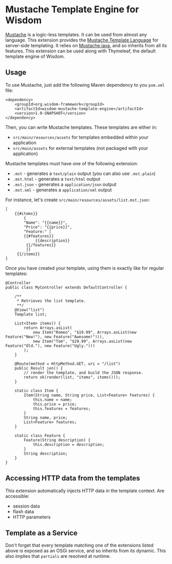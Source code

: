 # Mustache Template Engine for Wisdom

[Mustache](http://mustache.github.io/) is a logic-less templates. It can be used from almost any language. This 
extension provides the [Mustache Template Language](http://mustache.github.io/mustache.5.html) for server-side 
templating. It relies on [Mustache.java](https://github.com/spullara/mustache.java), 
and so inherits from all its features. This extension can be used along with Thymeleaf, 
the default template engine of Wisdom.

## Usage

To use Mustache, just add the following Maven dependency to you `pom.xml` file:

```
<dependency>
    <groupId>org.wisdom-framework</groupId>
    <artifactId>wisdom-mustache-template-engine</artifactId>
    <version>1.0-SNAPSHOT</version>
</dependency>
```

Then, you can write Mustache templates. These templates are either in:

* `src/main/resources/assets` for templates embedded within your application
* `src/main/assets` for external templates (not packaged with your application)
 
Mustache templates must have one of the following extension:
 
* `.mst` - generates a `text/plain` output (you can also use `.mst.plain`)
* `.mst.html` - generates a `text/html` output
* `.mst.json` - generates a `application/json` output
* `.mst.xml` - generates a `application/xml` output

For instance, let's create `src/main/resources/assets/list.mst.json`:

```
[
    {{#items}}
        {
        "Name": "{{name}}",
        "Price": "{{price}}",
        "Feature:" [
        {{#features}}
             {{description}}
         {{/features}}
         ]}
     {{/items}}
]
```

Once you have created your template, using them is exactly like for regular templates:

```
@Controller
public class MyController extends DefaultController {

    /**
     * Retrieves the list template.
     **/
    @View("list")
    Template list;

    List<Item> items() {
        return Arrays.asList(
            new Item("Romeo", "$19.99", Arrays.asList(new Feature("New!"), new Feature("Awesome!"))),
            new Item("Tom", "$29.99", Arrays.asList(new Feature("Old."), new Feature("Ugly.")))
        );
    }
        
    @Route(method = HttpMethod.GET, uri = "/list")
    public Result jen() {
        // render the template, and build the JSON response.
        return ok(render(list, "items", items()));
    }

    static class Item {
        Item(String name, String price, List<Feature> features) {
            this.name = name;
            this.price = price;
            this.features = features;
        }
        String name, price;
        List<Feature> features;
    }

    static class Feature {
        Feature(String description) {
            this.description = description;
        }
        String description;
    }
}
```

## Accessing HTTP data from the templates

This extension automatically injects HTTP data in the template context. Are accessible:

* session data
* flash data
* HTTP parameters
  

## Template as a Service

Don't forget that every template matching one of the extensions listed above is exposed as an OSGi service, 
and so inherits from its dynamic. This also implies that `partials` are resolved at runtime.


